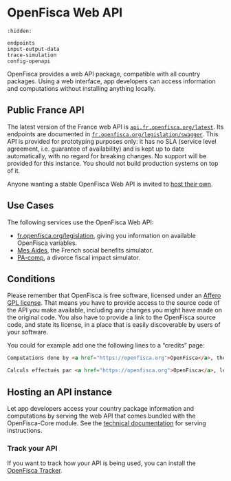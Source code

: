 # <i class="fas fa-cloud"></i> OpenFisca Web API

```{toctree}
:hidden:

endpoints
input-output-data
trace-simulation
config-openapi
```

OpenFisca provides a web API package, compatible with all country packages.
Using a web interface, app developers can access information and computations without installing anything locally.

## Public France API

The latest version of the France web API is [`api.fr.openfisca.org/latest`](https://api.fr.openfisca.org/latest). Its endpoints are documented in [`fr.openfisca.org/legislation/swagger`](https://fr.openfisca.org/legislation/swagger). This API is provided for prototyping purposes only: it has no SLA (service level agreement, i.e. guarantee of availability) and is kept up to date automatically, with no regard for breaking changes. No support will be provided for this instance. You should not build production systems on top of it.

Anyone wanting a stable OpenFisca Web API is invited to [host their own](#hosting-an-api-instance).

## Use Cases

The following services use the OpenFisca Web API:

- [fr.openfisca.org/legislation](https://fr.openfisca.org/legislation), giving you information on available OpenFisca variables.
- [Mes Aides](https://mes-aides.gouv.fr), the French social benefits simulator.
- [PA-comp](https://pa-comp.firebaseapp.com), a divorce fiscal impact simulator.

## Conditions

Please remember that OpenFisca is free software, licensed under an [Affero GPL license](https://choosealicense.com/licenses/agpl-3.0/). That means you have to provide access to the source code of the API you make available, including any changes you might have made on the original code. You also have to provide a link to the OpenFisca source code, and state its license, in a place that is easily discoverable by users of your software.

You could for example add one the following lines to a “credits” page:

```html
Computations done by <a href="https://openfisca.org">OpenFisca</a>, the <a href="https://choosealicense.com/licenses/agpl-3.0/" title="AGPL-3.0">free and open-source</a> social and fiscal computation engine. Source code available at <a href="https://github.com/openfisca">github.com/openfisca</a>.
```

```html
Calculs effectués par <a href="https://openfisca.org">OpenFisca</a>, le moteur <a href="https://choosealicense.com/licenses/agpl-3.0/" title="AGPL-3.0">libre et ouvert</a> du système social et fiscal. Code source disponible sur <a href="https://github.com/openfisca">github.com/openfisca</a>.
```
## Hosting an API instance

Let app developers access your country package information and computations by serving the web API that comes bundled with the OpenFisca-Core module. See the [technical documentation](https://github.com/openfisca/openfisca-core#serving-the-api) for serving instructions.

### Track your API

If you want to track how your API is being used, you can install the [OpenFisca Tracker](https://github.com/openfisca/openfisca-core#tracker).
